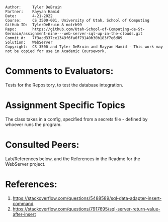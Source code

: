 ```
Author:     Tyler DeBruin
Partner:    Rayyan Hamid
Date:       4-21-2022
Course:     CS 3500-001, University of Utah, School of Computing
GitHub ID:  TylerDeBruin & notrh99
Repo:       https://github.com/Utah-School-of-Computing-de-St-Germain/assignment-nine---web-server-sql-up-in-the-clouds.git
Commit #:   7f3acd337ce1349f6fa6f79140b30b183f7e6d89
Solution:   WebServer
Copyright:  CS 3500 and Tyler DeBruin and Rayyan Hamid - This work may not be copied for use in Academic Coursework.
```

# Comments to Evaluators:
Tests for the Repository, to test the database integration.


# Assignment Specific Topics
The class takes in a config, specified from a secrets file - defined by whoever runs the program.

# Consulted Peers:
Lab/References below, and the References in the Readme for the WebServer project.

# References:

1. https://stackoverflow.com/questions/5488589/sql-data-adapter-insert-command
2. https://stackoverflow.com/questions/7917695/sql-server-return-value-after-insert